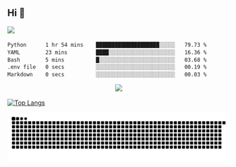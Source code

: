 ## Hi 👋

<img src="https://cdn.7tv.app/emote/01GYT25QT8000DVPJKHH13026T/1x.avif" />

<!--START_SECTION:waka-->

```txt
Python      1 hr 54 mins    ████████████████████░░░░░   79.73 %
YAML        23 mins         ████░░░░░░░░░░░░░░░░░░░░░   16.36 %
Bash        5 mins          █░░░░░░░░░░░░░░░░░░░░░░░░   03.68 %
.env file   0 secs          ░░░░░░░░░░░░░░░░░░░░░░░░░   00.19 %
Markdown    0 secs          ░░░░░░░░░░░░░░░░░░░░░░░░░   00.03 %
```

<!--END_SECTION:waka-->

<p align="center">
  <a href="https://wakatime.com/@d93f0e24-e3ad-4f8d-9b8b-385bab9124f6">
    <img src="https://wakatime.com/badge/user/d93f0e24-e3ad-4f8d-9b8b-385bab9124f6.svg" />
  </a>
</p>

[![Top Langs](https://github-readme-stats.vercel.app/api/top-langs/?username=sqlmerr&layout=donut-vertical&theme=ocean_dark)](https://github.com/anuraghazra/github-readme-stats)

<picture>
  <source media="(prefers-color-scheme: dark)" srcset="https://raw.githubusercontent.com/sqlmerr/sqlmerr/output/github-contribution-grid-snake-dark.svg">
  <source media="(prefers-color-scheme: light)" srcset="https://raw.githubusercontent.com/platane/sqlmerr/output/github-contribution-grid-snake.svg">
  <img alt="github contribution grid snake animation" src="https://raw.githubusercontent.com/sqlmerr/sqlmerr/output/github-contribution-grid-snake.svg">
</picture>
